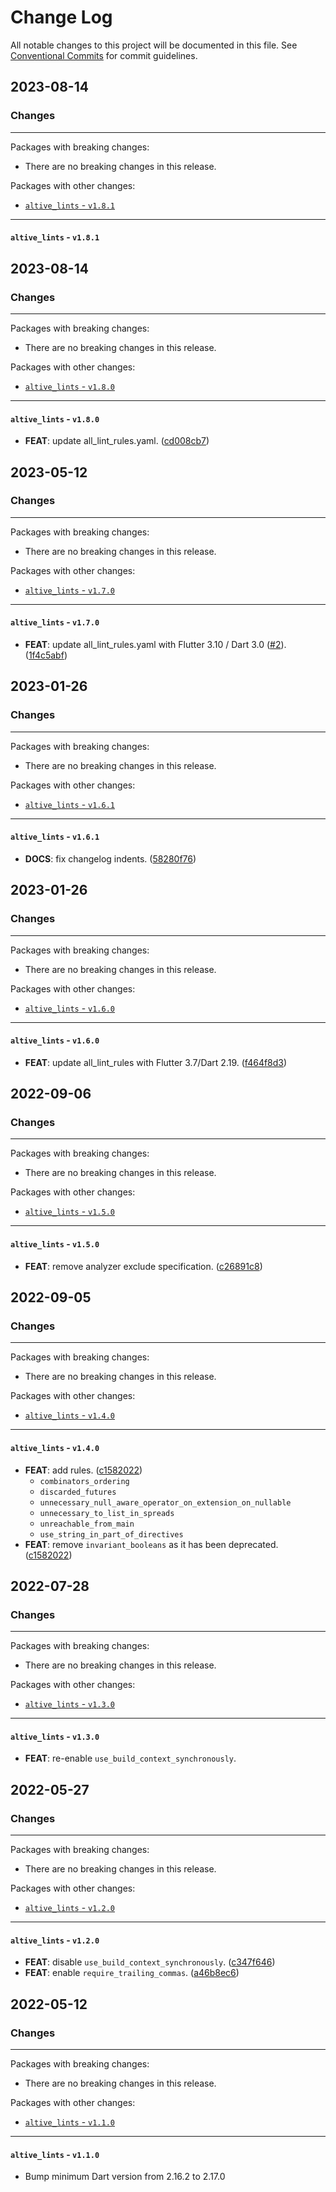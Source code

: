 # Change Log

All notable changes to this project will be documented in this file.
See [Conventional Commits](https://conventionalcommits.org) for commit guidelines.

## 2023-08-14

### Changes

---

Packages with breaking changes:

 - There are no breaking changes in this release.

Packages with other changes:

 - [`altive_lints` - `v1.8.1`](#altive_lints---v181)

---

#### `altive_lints` - `v1.8.1`


## 2023-08-14

### Changes

---

Packages with breaking changes:

 - There are no breaking changes in this release.

Packages with other changes:

 - [`altive_lints` - `v1.8.0`](#altive_lints---v180)

---

#### `altive_lints` - `v1.8.0`

 - **FEAT**: update all_lint_rules.yaml. ([cd008cb7](https://github.com/altive/altive_lints/commit/cd008cb7c0f0b6b0206d29407596642e45c889d7))


## 2023-05-12

### Changes

---

Packages with breaking changes:

 - There are no breaking changes in this release.

Packages with other changes:

 - [`altive_lints` - `v1.7.0`](#altive_lints---v170)

---

#### `altive_lints` - `v1.7.0`

 - **FEAT**: update all_lint_rules.yaml with Flutter 3.10 / Dart 3.0 ([#2](https://github.com/altive/altive_lints/issues/2)). ([1f4c5abf](https://github.com/altive/altive_lints/commit/1f4c5abfcde549a4ed14a505129f9e7e84b17893))


## 2023-01-26

### Changes

---

Packages with breaking changes:

 - There are no breaking changes in this release.

Packages with other changes:

 - [`altive_lints` - `v1.6.1`](#altive_lints---v161)

---

#### `altive_lints` - `v1.6.1`

 - **DOCS**: fix changelog indents. ([58280f76](https://github.com/altive/altive_lints/commit/58280f76634cfa3ec817fc3499751b99f809245c))


## 2023-01-26

### Changes

---

Packages with breaking changes:

 - There are no breaking changes in this release.

Packages with other changes:

 - [`altive_lints` - `v1.6.0`](#altive_lints---v160)

---

#### `altive_lints` - `v1.6.0`

 - **FEAT**: update all_lint_rules with Flutter 3.7/Dart 2.19. ([f464f8d3](https://github.com/altive/altive_lints/commit/f464f8d3765733a627533fb770128c1abe1b2781))


## 2022-09-06

### Changes

---

Packages with breaking changes:

 - There are no breaking changes in this release.

Packages with other changes:

 - [`altive_lints` - `v1.5.0`](#altive_lints---v150)

---

#### `altive_lints` - `v1.5.0`

 - **FEAT**: remove analyzer exclude specification. ([c26891c8](https://github.com/altive/altive_lints/commit/c26891c839a274d7cd1b10449008f53d73d5df86))


## 2022-09-05

### Changes

---

Packages with breaking changes:

 - There are no breaking changes in this release.

Packages with other changes:

 - [`altive_lints` - `v1.4.0`](#altive_lints---v140)

---

#### `altive_lints` - `v1.4.0`

 - **FEAT**: add rules. ([c1582022](https://github.com/altive/altive_lints/commit/c158202243e7079470f7556359a5dcf923557ea5))
   - `combinators_ordering`
   - `discarded_futures`
   - `unnecessary_null_aware_operator_on_extension_on_nullable`
   - `unnecessary_to_list_in_spreads`
   - `unreachable_from_main`
   - `use_string_in_part_of_directives`
 - **FEAT**: remove `invariant_booleans` as it has been deprecated. ([c1582022](https://github.com/altive/altive_lints/commit/c158202243e7079470f7556359a5dcf923557ea5))


## 2022-07-28

### Changes

---

Packages with breaking changes:

- There are no breaking changes in this release.

Packages with other changes:

- [`altive_lints` - `v1.3.0`](#altive_lints---v130)

---

#### `altive_lints` - `v1.3.0`

 - **FEAT**: re-enable `use_build_context_synchronously`.


## 2022-05-27

### Changes

---

Packages with breaking changes:

 - There are no breaking changes in this release.

Packages with other changes:

 - [`altive_lints` - `v1.2.0`](#altive_lints---v120)

---

#### `altive_lints` - `v1.2.0`

 - **FEAT**: disable `use_build_context_synchronously`. ([c347f646](https://github.com/altive/altive_lints/commit/c347f646be1b736c8cb9733f9c1a02be1d19b901))
 - **FEAT**: enable `require_trailing_commas`. ([a46b8ec6](https://github.com/altive/altive_lints/commit/a46b8ec678d96b2f35f76984704c5f5551b982f3))


## 2022-05-12

### Changes

---

Packages with breaking changes:

 - There are no breaking changes in this release.

Packages with other changes:

 - [`altive_lints` - `v1.1.0`](#altive_lints---v110)

---

#### `altive_lints` - `v1.1.0`

 - Bump minimum Dart version from 2.16.2 to 2.17.0



